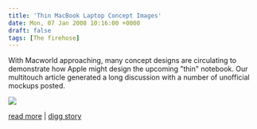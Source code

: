 ```yaml
---
title: 'Thin MacBook Laptop Concept Images'
date: Mon, 07 Jan 2008 10:16:00 +0000
draft: false
tags: [The firehose]
---
```


With Macworld approaching, many concept designs are circulating to demonstrate how Apple might design the upcoming "thin" notebook. Our multitouch article generated a long discussion with a number of unofficial mockups posted.  
  
![](http://images.macrumors.com/article/2008/01/05/macbook_nano.jpg)  
  
  
  
[read more](http://www.macrumors.com/2008/01/05/thin-macbook-laptop-concept-images/) | [digg story](http://digg.com/apple/Thin_MacBook_Laptop_Concept_Images_4)